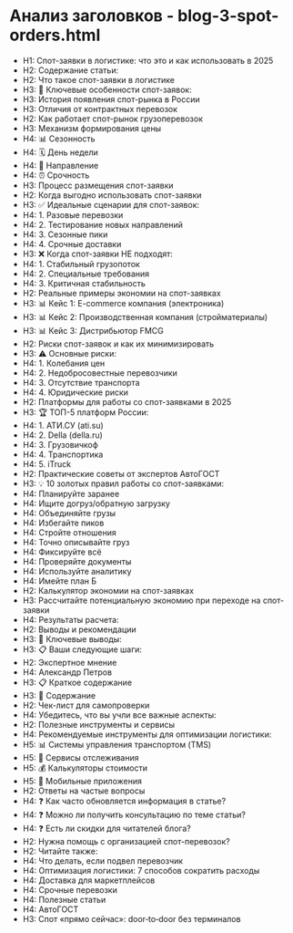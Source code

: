 # Анализ заголовков - blog-3-spot-orders.html

- H1: Спот-заявки в логистике: что это и как использовать в 2025
- H2: Содержание статьи:
- H2: Что такое спот-заявки в логистике
- H3: 🎯 Ключевые особенности спот-заявок:
- H3: История появления спот-рынка в России
- H3: Отличия от контрактных перевозок
- H2: Как работает спот-рынок грузоперевозок
- H3: Механизм формирования цены
- H4: 📊 Сезонность
- H4: 🗓️ День недели
- H4: 🚛 Направление
- H4: ⏰ Срочность
- H3: Процесс размещения спот-заявки
- H2: Когда выгодно использовать спот-заявки
- H3: ✅ Идеальные сценарии для спот-заявок:
- H4: 1. Разовые перевозки
- H4: 2. Тестирование новых направлений
- H4: 3. Сезонные пики
- H4: 4. Срочные доставки
- H3: ❌ Когда спот-заявки НЕ подходят:
- H4: 1. Стабильный грузопоток
- H4: 2. Специальные требования
- H4: 3. Критичная стабильность
- H2: Реальные примеры экономии на спот-заявках
- H3: 📊 Кейс 1: E-commerce компания (электроника)
- H3: 📊 Кейс 2: Производственная компания (стройматериалы)
- H3: 📊 Кейс 3: Дистрибьютор FMCG
- H2: Риски спот-заявок и как их минимизировать
- H3: ⚠️ Основные риски:
- H4: 1. Колебания цен
- H4: 2. Недобросовестные перевозчики
- H4: 3. Отсутствие транспорта
- H4: 4. Юридические риски
- H2: Платформы для работы со спот-заявками в 2025
- H3: 🏆 ТОП-5 платформ России:
- H4: 1. АТИ.СУ (ati.su)
- H4: 2. Della (della.ru)
- H4: 3. Грузовичкоф
- H4: 4. Транспортика
- H4: 5. iTruck
- H2: Практические советы от экспертов АвтоГОСТ
- H3: 💡 10 золотых правил работы со спот-заявками:
- H4: Планируйте заранее
- H4: Ищите догруз/обратную загрузку
- H4: Объединяйте грузы
- H4: Избегайте пиков
- H4: Стройте отношения
- H4: Точно описывайте груз
- H4: Фиксируйте всё
- H4: Проверяйте документы
- H4: Используйте аналитику
- H4: Имейте план Б
- H2: Калькулятор экономии на спот-заявках
- H3: Рассчитайте потенциальную экономию при переходе на спот-заявки
- H4: Результаты расчета:
- H2: Выводы и рекомендации
- H3: 🎯 Ключевые выводы:
- H3: 📋 Ваши следующие шаги:
- H2: Экспертное мнение
- H4: Александр Петров
- H3: 📋 Краткое содержание
- H3: 📑 Содержание
- H2: Чек-лист для самопроверки
- H4: Убедитесь, что вы учли все важные аспекты:
- H2: Полезные инструменты и сервисы
- H4: Рекомендуемые инструменты для оптимизации логистики:
- H5: 📊 Системы управления транспортом (TMS)
- H5: 📍 Сервисы отслеживания
- H5: 💰 Калькуляторы стоимости
- H5: 📱 Мобильные приложения
- H2: Ответы на частые вопросы
- H4: ❓ Как часто обновляется информация в статье?
- H4: ❓ Можно ли получить консультацию по теме статьи?
- H4: ❓ Есть ли скидки для читателей блога?
- H2: Нужна помощь с организацией спот-перевозок?
- H2: Читайте также:
- H4: Что делать, если подвел перевозчик
- H4: Оптимизация логистики: 7 способов сократить расходы
- H4: Доставка для маркетплейсов
- H4: Срочные перевозки
- H4: Полезные статьи
- H4: АвтоГОСТ
- H3: Спот «прямо сейчас»: door‑to‑door без терминалов
